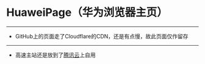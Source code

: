 # HuaweiPage（华为浏览器主页）
--------------------------------------------------------
+ GitHub上的页面走了Cloudflare的CDN，还是有点慢，故此页面仅作留存
--------------------------------------------------------
+ 高速主站还是放到了[腾讯云](https://cryost.cn/HuaweiPage)上自用
